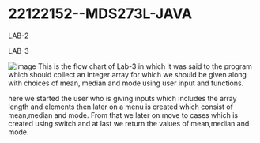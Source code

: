 # 22122152--MDS273L-JAVA

LAB-2







LAB-3

![image](https://user-images.githubusercontent.com/118504859/218945396-5d8f3538-b5b4-43d6-ade3-f85520fc7b18.png)
This is the flow chart of Lab-3 in which it was said to the program which should collect an integer array for which we should be given along with choices of mean, median and mode using user input and functions.

here we started the user who is giving inputs which includes the array length and elements then later on a menu is created which consist of mean,median and mode. From that we later on move to cases which is created using switch and at last we return the values of mean,median and mode.
